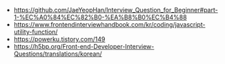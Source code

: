 - https://github.com/JaeYeopHan/Interview_Question_for_Beginner#part-1-%EC%A0%84%EC%82%B0-%EA%B8%B0%EC%B4%88
- https://www.frontendinterviewhandbook.com/kr/coding/javascript-utility-function/
- https://powerku.tistory.com/149
- https://h5bp.org/Front-end-Developer-Interview-Questions/translations/korean/
